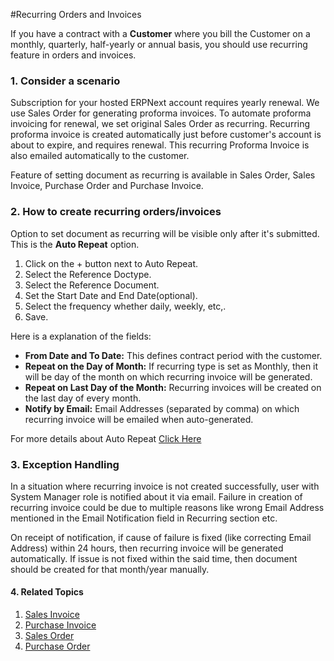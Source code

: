 <!-- add-breadcrumbs -->
#Recurring Orders and Invoices

If you have a contract with a **Customer** where you bill the Customer on a monthly, quarterly, half-yearly or annual basis, you should use recurring feature in orders and invoices.

### 1. Consider a scenario

Subscription for your hosted ERPNext account requires yearly renewal. We use Sales Order for generating proforma invoices. To automate proforma invoicing for renewal, we set original Sales Order as recurring. Recurring proforma invoice is created automatically just before customer's account is about to expire, and requires renewal. This recurring Proforma Invoice is also emailed automatically to the customer.

Feature of setting document as recurring is available in Sales Order, Sales Invoice, Purchase Order and Purchase Invoice.

### 2. How to create recurring orders/invoices
Option to set document as recurring will be visible only after it's submitted. This is the **Auto Repeat** option.

1. Click on the + button next to Auto Repeat.
1. Select the Reference Doctype.
1. Select the Reference Document.
1. Set the Start Date and End Date(optional).
1. Select the frequency whether daily, weekly, etc,.
1. Save.

Here is a explanation of the fields:

* **From Date and To Date:** This defines contract period with the customer.
* **Repeat on the Day of Month:** If recurring type is set as Monthly, then it will be day of the month on which recurring invoice will be generated.
* **Repeat on Last Day of the Month:** Recurring invoices will be created on the last day of every month.
* **Notify by Email:** Email Addresses (separated by comma) on which recurring invoice will be emailed when auto-generated.

For more details about Auto Repeat [Click Here](/docs/user/manual/en/setting-up/automation/auto-repeat)

### 3. Exception Handling

In a situation where recurring invoice is not created successfully, user with System Manager role is notified about it via email. Failure in creation of recurring invoice could be due to multiple reasons like wrong Email Address mentioned in the Email Notification field in Recurring section etc.

On receipt of notification, if cause of failure is fixed (like correcting Email Address) within 24 hours, then recurring invoice will be generated automatically. If issue is not fixed within the said time, then document should be created for that month/year manually.

#### 4. Related Topics
1. [Sales Invoice](/docs/user/manual/en/accounts/sales-invoice)
1. [Purchase Invoice](/docs/user/manual/en/accounts/purchase-invoice)
1. [Sales Order](/docs/user/manual/en/selling/sales-order)
1. [Purchase Order](/docs/user/manual/en/buying/purchase-order)
